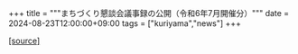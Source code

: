 +++
title = """まちづくり懇談会議事録の公開（令和6年7月開催分）"""
date = 2024-08-23T12:00:00+09:00
tags = ["kuriyama","news"]
+++


[[source]](https://www.town.kuriyama.hokkaido.jp/site/matikon/28533.html)
